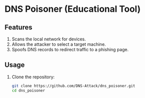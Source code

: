 # DNS Poisoner (Educational Tool)

## Features
1. Scans the local network for devices.
2. Allows the attacker to select a target machine.
3. Spoofs DNS records to redirect traffic to a phishing page.

## Usage
1. Clone the repository:
   ```bash
   git clone https://github.com/DNS-Attack/dns_poisoner.git
   cd dns_poisoner
```
